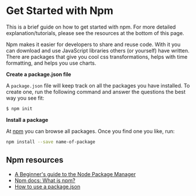 # Get Started with Npm

This is a brief guide on how to get started with npm. For more detailed explanation/tutorials, please see the resources at the bottom of this page.

Npm makes it easier for developers to share and reuse code. With it you can download and use JavaScript libraries others (or yourself) have written. There are packages that give you cool css transformations, helps with time formatting, and helps you use charts.

**Create a package.json file**

A `package.json` file will keep track on all the packages you have installed. To create one, run the following command and answer the questions the best way you see fit:

```sh
$ npm init
```

**Install a package**

At [npm](https://www.npmjs.com/) you can browse all packages. Once you find one you like, run:

```sh
npm install --save name-of-package
```

## Npm resources

* [A Beginner's guide to the Node Package Manager](http://www.sitepoint.com/beginners-guide-node-package-manager/)
* [Npm docs: What is npm?](https://docs.npmjs.com/getting-started/what-is-npm)
* [How to use a package.json](https://github.com/npm/docs/blob/master/content/getting-started/using-a-package.json.md)